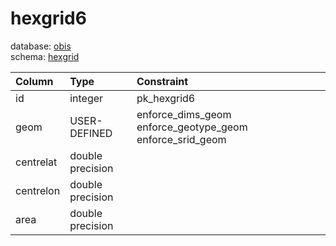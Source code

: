 # hexgrid6
database: [obis](../)  
schema: [hexgrid](hexgrid)  

|Column|Type|Constraint|
|:---|:---|:---|
|id|integer|pk_hexgrid6 |
|geom|USER-DEFINED|enforce_dims_geom enforce_geotype_geom enforce_srid_geom |
|centrelat|double precision||
|centrelon|double precision||
|area|double precision||
